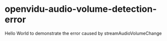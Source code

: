 # openvidu-audio-volume-detection-error
Hello World to demonstrate the error caused by streamAudioVolumeChange
